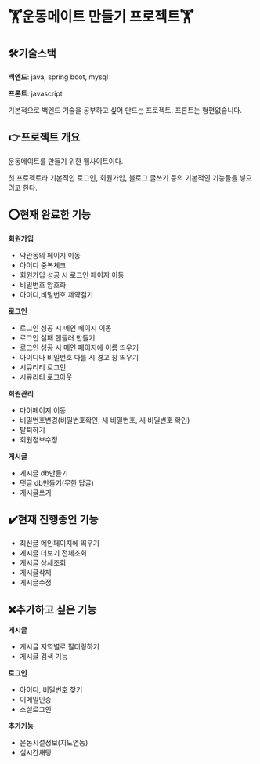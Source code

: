 # :weight_lifting:운동메이트 만들기 프로젝트:weight_lifting:

## :hammer_and_wrench:기술스택

**백엔드**: java, spring boot, mysql

**프론트**: javascript

기본적으로 백엔드 기술을 공부하고 싶어 만드는 프로젝트. 프론트는 형편없습니다.

## :point_right:프로젝트 개요

운동메이트를 만들기 위한 웹사이트이다. 

첫 프로젝트라 기본적인 로그인, 회원가입, 블로그 글쓰기 등의 기본적인 기능들을 넣으려고 한다.

## :o:현재 완료한 기능

**회원가입**
- 약관동의 페이지 이동
- 아이디 중복체크
- 회원가입 성공 시 로그인 페이지 이동
- 비밀번호 암호화
- 아이디,비밀번호 제약걸기

**로그인**
- 로그인 성공 시 메인 페이지 이동
- 로그인 실패 핸들러 만들기
- 로그인 성공 시 메인 페이지에 이름 띄우기
- 아이디나 비밀번호 다를 시 경고 창 띄우기
- 시큐리티 로그인
- 시큐리티 로그아웃

**회원관리**
- 마이페이지 이동
- 비밀번호변경(비밀번호확인, 새 비밀번호, 새 비밀번호 확인)
- 탈퇴하기
- 회원정보수정

**게시글**
- 게시글 db만들기
- 댓글 db만들기(무한 답글)
- 게시글쓰기

## :heavy_check_mark:현재 진행중인 기능

- 최신글 메인페이지에 띄우기
- 게시글 더보기 전체조회
- 게시글 상세조회
- 게시글삭제
- 게시글수정

## 	:x:추가하고 싶은 기능

**게시글**
- 게시글 지역별로 필터링하기
- 게시글 검색 기능

**로그인**
- 아이디, 비밀번호 찾기
- 이메일인증
- 소셜로그인

**추가기능**
- 운동시설정보(지도연동)
- 실시간채팅

